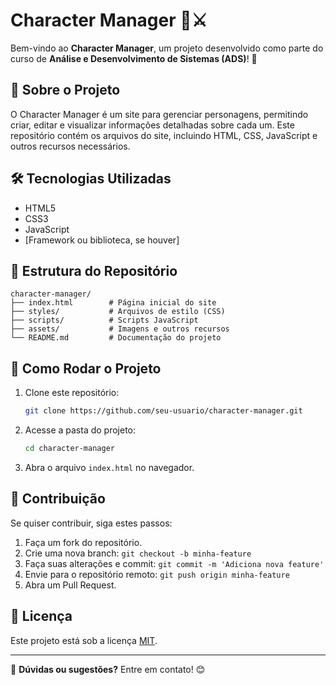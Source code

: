 # Character Manager 🏰⚔️

Bem-vindo ao **Character Manager**, um projeto desenvolvido como parte do curso de **Análise e Desenvolvimento de Sistemas (ADS)**! 🚀

## 📌 Sobre o Projeto
O Character Manager é um site para gerenciar personagens, permitindo criar, editar e visualizar informações detalhadas sobre cada um. Este repositório contém os arquivos do site, incluindo HTML, CSS, JavaScript e outros recursos necessários.

## 🛠 Tecnologias Utilizadas
- HTML5
- CSS3
- JavaScript
- [Framework ou biblioteca, se houver]

## 📂 Estrutura do Repositório
```
character-manager/
├── index.html        # Página inicial do site
├── styles/           # Arquivos de estilo (CSS)
├── scripts/          # Scripts JavaScript
├── assets/           # Imagens e outros recursos
└── README.md         # Documentação do projeto
```

## 🚀 Como Rodar o Projeto
1. Clone este repositório:
   ```bash
   git clone https://github.com/seu-usuario/character-manager.git
   ```
2. Acesse a pasta do projeto:
   ```bash
   cd character-manager
   ```
3. Abra o arquivo `index.html` no navegador.

## 📌 Contribuição
Se quiser contribuir, siga estes passos:
1. Faça um fork do repositório.
2. Crie uma nova branch: `git checkout -b minha-feature`
3. Faça suas alterações e commit: `git commit -m 'Adiciona nova feature'`
4. Envie para o repositório remoto: `git push origin minha-feature`
5. Abra um Pull Request.

## 📜 Licença
Este projeto está sob a licença [MIT](LICENSE).

---
🔗 **Dúvidas ou sugestões?** Entre em contato! 😊
